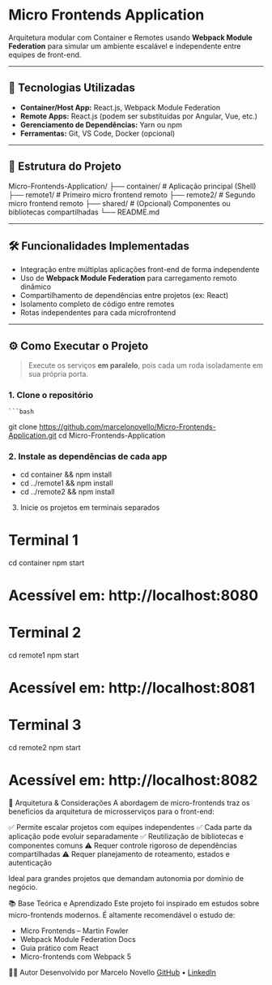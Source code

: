 # Micro Frontends Application

Arquitetura modular com Container e Remotes usando **Webpack Module Federation** para simular um ambiente escalável e independente entre equipes de front-end.

---

## 🚀 Tecnologias Utilizadas

- **Container/Host App:** React.js, Webpack Module Federation
- **Remote Apps:** React.js (podem ser substituídas por Angular, Vue, etc.)
- **Gerenciamento de Dependências:** Yarn ou npm
- **Ferramentas:** Git, VS Code, Docker (opcional)

---

## 📁 Estrutura do Projeto
Micro-Frontends-Application/
├── container/ # Aplicação principal (Shell)
├── remote1/ # Primeiro micro frontend remoto
├── remote2/ # Segundo micro frontend remoto
├── shared/ # (Opcional) Componentes ou bibliotecas compartilhadas
└── README.md


---

## 🛠️ Funcionalidades Implementadas

- Integração entre múltiplas aplicações front-end de forma independente
- Uso de **Webpack Module Federation** para carregamento remoto dinâmico
- Compartilhamento de dependências entre projetos (ex: React)
- Isolamento completo de código entre remotes
- Rotas independentes para cada microfrontend

---

## ⚙️ Como Executar o Projeto

> Execute os serviços **em paralelo**, pois cada um roda isoladamente em sua própria porta.

### 1. Clone o repositório

    ```bash
git clone https://github.com/marcelonovello/Micro-Frontends-Application.git
cd Micro-Frontends-Application

### 2. Instale as dependências de cada app
- cd container && npm install
- cd ../remote1 && npm install
- cd ../remote2 && npm install

3. Inicie os projetos em terminais separados
# Terminal 1
cd container
npm start
# Acessível em: http://localhost:8080

# Terminal 2
cd remote1
npm start
# Acessível em: http://localhost:8081

# Terminal 3
cd remote2
npm start
# Acessível em: http://localhost:8082

🧭 Arquitetura & Considerações
A abordagem de micro-frontends traz os benefícios da arquitetura de microsserviços para o front-end:

✅ Permite escalar projetos com equipes independentes
✅ Cada parte da aplicação pode evoluir separadamente
✅ Reutilização de bibliotecas e componentes comuns
⚠️ Requer controle rigoroso de dependências compartilhadas
⚠️ Requer planejamento de roteamento, estados e autenticação

Ideal para grandes projetos que demandam autonomia por domínio de negócio.

📚 Base Teórica e Aprendizado
Este projeto foi inspirado em estudos sobre micro-frontends modernos. É altamente recomendável o estudo de:
- Micro Frontends – Martin Fowler
- Webpack Module Federation Docs
- Guia prático com React
- Micro-frontends com Webpack 5

👨‍💻 Autor
Desenvolvido por Marcelo Novello
[GitHub](https://github.com/marcelonovello) •
[LinkedIn](https://linkedin.com/in/marcelonovello)
